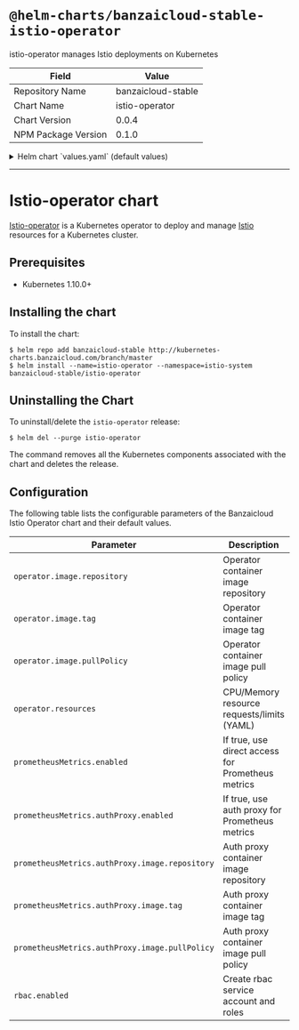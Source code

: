 # `@helm-charts/banzaicloud-stable-istio-operator`

istio-operator manages Istio deployments on Kubernetes

| Field               | Value              |
| ------------------- | ------------------ |
| Repository Name     | banzaicloud-stable |
| Chart Name          | istio-operator     |
| Chart Version       | 0.0.4              |
| NPM Package Version | 0.1.0              |

<details>

<summary>Helm chart `values.yaml` (default values)</summary>

```yaml
# Default values for istio-operator.
# This is a YAML-formatted file.
# Declare variables to be passed into your templates.

operator:
  image:
    repository: banzaicloud/istio-operator
    tag: 0.1.4
    pullPolicy: IfNotPresent
  resources:
    limits:
      cpu: 200m
      memory: 256Mi
    requests:
      cpu: 100m
      memory: 128Mi

# If you want the operator to expose the /metrics
prometheusMetrics:
  enabled: true
  # Enable or disable the auth proxy (https://github.com/brancz/kube-rbac-proxy)
  # which protects your /metrics endpoint.
  authProxy:
    enabled: true
    image:
      repository: gcr.io/kubebuilder/kube-rbac-proxy
      tag: v0.4.0
      pullPolicy: IfNotPresent

## Role Based Access
## Ref: https://kubernetes.io/docs/admin/authorization/rbac/
##
rbac:
  enabled: true

nameOverride: ''
fullnameOverride: ''

nodeSelector: {}
tolerations: []
affinity: {}
```

</details>

---

# Istio-operator chart

[Istio-operator](https://github.com/banzaicloud/istio-operator) is a Kubernetes operator to deploy and manage [Istio](https://istio.io/) resources for a Kubernetes cluster.

## Prerequisites

- Kubernetes 1.10.0+

## Installing the chart

To install the chart:

```
$ helm repo add banzaicloud-stable http://kubernetes-charts.banzaicloud.com/branch/master
$ helm install --name=istio-operator --namespace=istio-system banzaicloud-stable/istio-operator
```

## Uninstalling the Chart

To uninstall/delete the `istio-operator` release:

```
$ helm del --purge istio-operator
```

The command removes all the Kubernetes components associated with the chart and deletes the release.

## Configuration

The following table lists the configurable parameters of the Banzaicloud Istio Operator chart and their default values.

| Parameter                                      | Description                                       | Default                                 |
| ---------------------------------------------- | ------------------------------------------------- | --------------------------------------- |
| `operator.image.repository`                    | Operator container image repository               | `banzaicloud/istio-operator`            |
| `operator.image.tag`                           | Operator container image tag                      | `0.1.4`                                 |
| `operator.image.pullPolicy`                    | Operator container image pull policy              | `IfNotPresent`                          |
| `operator.resources`                           | CPU/Memory resource requests/limits (YAML)        | Memory: `128Mi/256Mi`, CPU: `100m/200m` |
| `prometheusMetrics.enabled`                    | If true, use direct access for Prometheus metrics | `false`                                 |
| `prometheusMetrics.authProxy.enabled`          | If true, use auth proxy for Prometheus metrics    | `true`                                  |
| `prometheusMetrics.authProxy.image.repository` | Auth proxy container image repository             | `gcr.io/kubebuilder/kube-rbac-proxy`    |
| `prometheusMetrics.authProxy.image.tag`        | Auth proxy container image tag                    | `v0.4.0`                                |
| `prometheusMetrics.authProxy.image.pullPolicy` | Auth proxy container image pull policy            | `IfNotPresent`                          |
| `rbac.enabled`                                 | Create rbac service account and roles             | `true`                                  |

